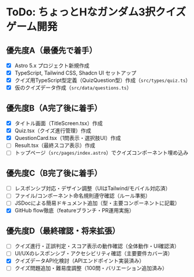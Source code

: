 # ToDo: ちょっとHなガンダム3択クイズゲーム開発

## 優先度A（最優先で着手）
- [x] Astro 5.x プロジェクト新規作成
- [x] TypeScript, Tailwind CSS, Shadcn UI セットアップ
- [x] クイズ用TypeScript型定義（QuizQuestion型）作成（`src/types/quiz.ts`）
- [x] 仮のクイズデータ作成（`src/data/questions.ts`）

## 優先度B（A完了後に着手）
- [x] タイトル画面（TitleScreen.tsx）作成
- [x] Quiz.tsx（クイズ進行管理）作成
- [x] QuestionCard.tsx（1問表示・選択肢UI）作成
- [ ] Result.tsx（最終スコア表示）作成
- [ ] トップページ（`src/pages/index.astro`）でクイズコンポーネント埋め込み

## 優先度C（B完了後に着手）
- [ ] レスポンシブ対応・デザイン調整（UIはTailwind/モバイル対応済）
- [ ] ファイル/コンポーネント命名規則遵守確認（ルール準拠）
- [ ] JSDocによる簡易ドキュメント追加（型・主要コンポーネントに記載）
- [x] GitHub flow徹底（featureブランチ・PR運用実施）

## 優先度D（最終確認・将来拡張）
- [ ] クイズ進行・正誤判定・スコア表示の動作確認（全体動作・UI確認済）
- [ ] UI/UXのレスポンシブ・アクセシビリティ確認（主要要件カバー済）
- [x] クイズデータAPI化検討（APIエンドポイント実装済み）
- [ ] クイズ問題追加・難易度調整（100問・バリエーション追加済み）
